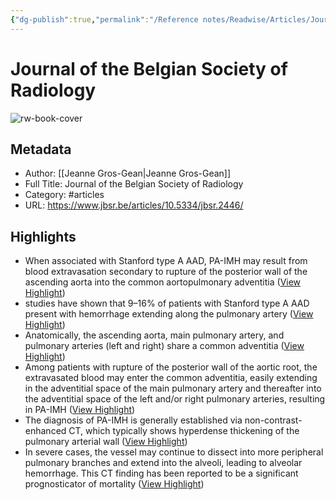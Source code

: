 ```yaml
---
{"dg-publish":true,"permalink":"/Reference notes/Readwise/Articles/Journal of the Belgian Society of Radiology/"}
---
```


# Journal of the Belgian Society of Radiology

![rw-book-cover](https://readwise-assets.s3.amazonaws.com/static/images/article1.be68295a7e40.png)

## Metadata
- Author: [[Jeanne Gros-Gean\|Jeanne Gros-Gean]]
- Full Title: Journal of the Belgian Society of Radiology
- Category: #articles
- URL: https://www.jbsr.be/articles/10.5334/jbsr.2446/

## Highlights
- When associated with Stanford type A AAD, PA-IMH may result from blood extravasation secondary to rupture of the posterior wall of the ascending aorta into the common aortopulmonary adventitia ([View Highlight](https://read.readwise.io/read/01grzjr6w314wknefwhstwvrjn))
- studies have shown that 9–16% of patients with Stanford type A AAD present with hemorrhage extending along the pulmonary artery ([View Highlight](https://read.readwise.io/read/01grzkf19vkshx9twsg1hf7p40))
- Anatomically, the ascending aorta, main pulmonary artery, and pulmonary arteries (left and right) share a common adventitia ([View Highlight](https://read.readwise.io/read/01grzkfc67tgp2s26hkgfj05hz))
- Among patients with rupture of the posterior wall of the aortic root, the extravasated blood may enter the common adventitia, easily extending in the adventitial space of the main pulmonary artery and thereafter into the adventitial space of the left and/or right pulmonary arteries, resulting in PA-IMH ([View Highlight](https://read.readwise.io/read/01grzkfvr5ty09zm1c512y9792))
- The diagnosis of PA-IMH is generally established via non-contrast-enhanced CT, which typically shows hyperdense thickening of the pulmonary arterial wall ([View Highlight](https://read.readwise.io/read/01grzkghk918vp1k694n1fec7t))
- In severe cases, the vessel may continue to dissect into more peripheral pulmonary branches and extend into the alveoli, leading to alveolar hemorrhage. This CT finding has been reported to be a significant prognosticator of mortality ([View Highlight](https://read.readwise.io/read/01grzkk9ycs7gxccn8vttd4zwh))
